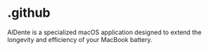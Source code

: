 # .github
AlDente is a specialized macOS application designed to extend the longevity and efficiency of your MacBook battery.
